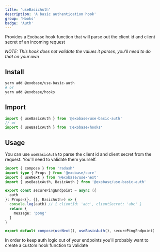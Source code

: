 ```yaml
---
title: 'useBasicAuth'
description: 'A basic authentication hook'
group: 'Hooks'
badge: 'Auth'
---
```


Provides a Exobase hook function that will parse out the client id and client secret of an incoming request

_NOTE: This hook does not validate the values it parses, you'll need to do that on your own_

## Install

```sh
yarn add @exobase/use-basic-auth
# or
yarn add @exobase/hooks
```

## Import

```ts
import { useBasicAuth } from '@exobase/use-basic-auth'
// or
import { useBasicAuth } from '@exobase/hooks'
```

## Usage

You can use `useBasicAuth` to parse the client id and client secret from the request. You'll need to validate them yourself.

```ts
import { compose } from 'radash'
import type { Props } from '@exobase/core'
import { useNext } from '@exobase/use-next'
import { useBasicAuth, BasicAuth } from '@exobase/use-basic-auth'

export const securePingEndpoint = async ({
  auth
}: Props<{}, {}, BasicAuth>) => {
  console.log(auth) // { clientId: 'abc', clientSecret: 'abc' }
  return {
    message: 'pong'
  }
}

export default compose(useNext(), useBasicAuth(), securePingEndpoint)
```

In order to keep auth logic out of your endpoints you'll probably want to create a custom hook function to validate
